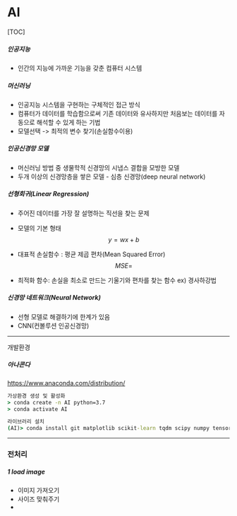 # AI

[TOC]



##### 인공지능

- 인간의 지능에 가까운 기능을 갖춘 컴퓨터 시스템

##### 머신러닝

- 인공지능 시스템을 구현하는 구체적인 접근 방식
- 컴퓨터가 데이터를 학습함으로써 기존 데이터와 유사하지만 처음보는 데이터를 자동으로 해석할 수 있게 하는 기법
- 모델선택 -> 최적의 변수 찾기(손실함수이용) 

##### 인공신경망 모델

- 머신러닝 방법 중 생물학적 신경망의 시냅스 결합을 모방한 모델
- 두개 이상의 신경망층을 쌓은 모델 - 심층 신경망(deep neural network)

##### 선형회귀(Linear Regression)

- 주어진 데이터를 가장 잘 설명하는 직선을 찾는 문제

- 모델의 기본 형태 
  $$
  y=wx + b
  $$

- 대표적 손실함수 : 평균 제곱 편차(Mean Squared Error)
  $$
  MSE =
  $$

- 최적화 함수: 손실을 최소로 만드는 기울기와 편차를 찾는 함수 ex) 경사하강법

##### 신경망 네트워크(Neural Network)

- 선형 모델로 해결하기에 한계가 있음
- CNN(컨볼루션 인공신경망)





--------

개발환경

##### 아나콘다

https://www.anaconda.com/distribution/

```cmd
가상환경 생성 및 활성화
> conda create -n AI python=3.7
> conda activate AI

라이브러리 설치
(AI)> conda install git matplotlib scikit-learn tqdm scipy numpy tensorflow-gpu==2.0.0
```



------

### 전처리

##### 1 load image

- 이미지 가져오기
- 사이즈 맞춰주기
- 
